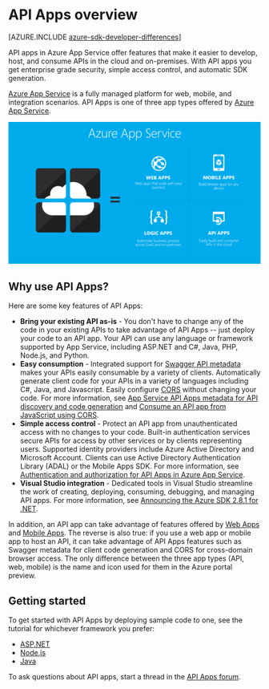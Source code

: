 <properties
    pageTitle="API Apps introduction | Azure"
    description="Learn how Azure App Service helps you develop, host, and consume RESTful APIs."
    services="app-service\api"
    documentationcenter=".net"
    author="tdykstra"
    manager="erikre"
    editor="" />
<tags
    ms.assetid="60049a16-8159-47aa-a34b-110be0d8dab6"
    ms.service="app-service-api"
    ms.workload="web"
    ms.tgt_pltfrm="na"
    ms.devlang="na"
    ms.topic="get-started-article"
    ms.date="08/23/2016"
    wacn.date=""
    ms.author="rachelap" />

# API Apps overview

[AZURE.INCLUDE [azure-sdk-developer-differences](../../includes/azure-sdk-developer-differences.md)]

API apps in Azure App Service offer features that make it easier to develop, host, and consume APIs in the cloud and on-premises. With API apps you get enterprise grade security, simple access control, and automatic SDK generation.

[Azure App Service](/documentation/articles/app-service-value-prop-what-is/) is a fully managed platform for web, mobile, and integration scenarios. API Apps is one of three app types offered by [Azure App Service](/documentation/articles/app-service-value-prop-what-is/).

![App types in Azure App Service](./media/app-service-api-apps-why-best-platform/appservicesuite.png)

## Why use API Apps?
Here are some key features of API Apps:

* **Bring your existing API as-is** - You don't have to change any of the code in your existing APIs to take advantage of API Apps -- just deploy your code to an API app. Your API can use any language or framework supported by App Service, including ASP.NET and C#, Java, PHP, Node.js, and Python.
* **Easy consumption** - Integrated support for [Swagger API metadata](http://swagger.io/) makes your APIs easily consumable by a variety of clients.  Automatically generate client code for your APIs in a variety of languages including C#, Java, and Javascript. Easily configure [CORS](/documentation/articles/app-service-api-cors-consume-javascript/) without changing your code. For more information, see [App Service API Apps metadata for API discovery and code generation](/documentation/articles/app-service-api-metadata/) and [Consume an API app from JavaScript using CORS](/documentation/articles/app-service-api-cors-consume-javascript/). 
* **Simple access control** - Protect an API app from unauthenticated access with no changes to your code. Built-in authentication services secure APIs for access by other services or by clients representing users. Supported identity providers include Azure Active Directory and Microsoft Account. Clients can use Active Directory Authentication Library (ADAL) or the Mobile Apps SDK. For more information, see [Authentication and authorization for API Apps in Azure App Service](/documentation/articles/app-service-api-authentication/).
* **Visual Studio integration** - Dedicated tools in Visual Studio streamline the work of creating, deploying, consuming, debugging, and managing API apps. For more information, see [Announcing the Azure SDK 2.8.1 for .NET](https://azure.microsoft.com/blog/announcing-azure-sdk-2-8-1-for-net/).

In addition, an API app can take advantage of features offered by [Web Apps](/documentation/articles/app-service-web-overview/) and [Mobile Apps](/documentation/articles/app-service-mobile-value-prop/). The reverse is also true: if you use a web app or mobile app to host an API, it can take advantage of API Apps features such as Swagger metadata for client code generation and CORS for cross-domain browser access. The only difference between the three app types (API, web, mobile) is the name and icon used for them in the Azure portal preview.

## Getting started
To get started with API Apps by deploying sample code to one, see the tutorial for whichever framework you prefer:

* [ASP.NET](/documentation/articles/app-service-api-dotnet-get-started/) 
* [Node.js](/documentation/articles/app-service-api-nodejs-api-app/) 
* [Java](/documentation/articles/app-service-api-java-api-app/) 

To ask questions about API apps, start a thread in the [API Apps forum](https://social.msdn.microsoft.com/Forums/zh-cn/home?forum=AzureAPIApps).
